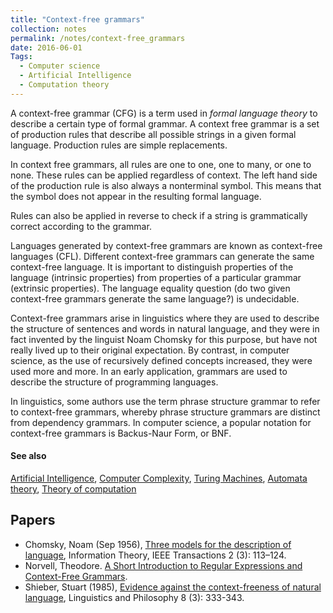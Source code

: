 ```yaml
---
title: "Context-free grammars"
collection: notes
permalink: /notes/context-free_grammars
date: 2016-06-01
Tags:
  - Computer science
  - Artificial Intelligence
  - Computation theory
---
```


A context-free grammar (CFG) is a term used in *formal language theory* to describe a certain type of formal grammar. A context free grammar is a set of production rules that describe all possible strings in a given formal language. Production rules are simple replacements.

In context free grammars, all rules are one to one, one to many, or one to none. These rules can be applied regardless of context. The left hand side of the production rule is also always a nonterminal symbol. This means that the symbol does not appear in the resulting formal language.

Rules can also be applied in reverse to check if a string is grammatically correct according to the grammar.

Languages generated by context-free grammars are known as context-free languages (CFL). Different context-free grammars can generate the same context-free language. It is important to distinguish properties of the language (intrinsic properties) from properties of a particular grammar (extrinsic properties). The language equality question (do two given context-free grammars generate the same language?) is undecidable.

Context-free grammars arise in linguistics where they are used to describe the structure of sentences and words in natural language, and they were in fact invented by the linguist Noam Chomsky for this purpose, but have not really lived up to their original expectation. By contrast, in computer science, as the use of recursively defined concepts increased, they were used more and more. In an early application, grammars are used to describe the structure of programming languages.

In linguistics, some authors use the term phrase structure grammar to refer to context-free grammars, whereby phrase structure grammars are distinct from dependency grammars. In computer science, a popular notation for context-free grammars is Backus-Naur Form, or BNF.


#### See also
[Artificial Intelligence](/notes/artificial_intelligence), [Computer Complexity](/notes/computer_complexity), [Turing Machines](/notes/turing_machines), [Automata theory](/notes/automata_theory), [Theory of computation](/notes/theory_of_computation)




## Papers
* Chomsky, Noam (Sep 1956), [Three models for the description of language](http://www.chomsky.info/articles/195609--.pdf), Information Theory, IEEE Transactions 2 (3): 113–124.
* Norvell, Theodore. [A Short Introduction to Regular Expressions and Context-Free Grammars](http://www.engr.mun.ca/~theo/Courses/fm/pub/context-free.pdf).
* Shieber, Stuart (1985), [Evidence against the context-freeness of natural language](http://www.eecs.harvard.edu/~shieber/Biblio/Papers/shieber85.pdf), Linguistics and Philosophy 8 (3): 333-343.




